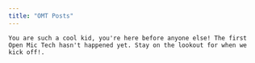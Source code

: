 ```yaml
---
title: "OMT Posts"
---
```


<main class="main-page phtext">

	You are such a cool kid, you're here before anyone else! The first Open Mic Tech hasn't happened yet. Stay on the lookout for when we kick off!.

</main>
